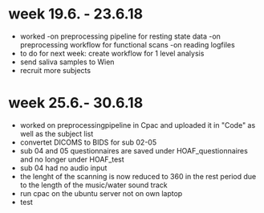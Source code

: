# week 19.6. - 23.6.18 
- worked -on preprocessing pipeline for resting state data
       -on preprocessing workflow for functional scans
       -on reading logfiles
- to do for next week:  create workflow for 1 level analysis
- send saliva samples to Wien
- recruit more subjects

# week 25.6.- 30.6.18
- worked on preprocessingpipeline in Cpac and uploaded it in "Code" as well as the subject list
- convertet DICOMS to BIDS for sub 02-05
- sub 04 and 05 questionnaires are saved under HOAF_questionnaires and no longer under HOAF_test
- sub 04 had no audio input
- the lenght of the scanning is now reduced to 360 in the rest period due to the length of the music/water sound track
- run cpac on the ubuntu server not on own laptop
- test
